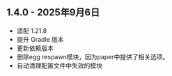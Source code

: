 ## 1.4.0 - 2025年9月6日

- 适配 1.21.8
- 提升 Gradle 版本
- 更新依赖版本
- 删除egg respawn模块，因为paper中提供了相关选项。
- 自动清理配置文件中失效的模块